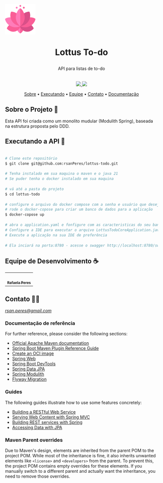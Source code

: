 <img src="zicons/flor-de-lotus.png" alt="Flor de Lótus" width="100"/> 

<p align="center"><h1 align="center">
  Lottus To-do</p>
</h1 ><p align="center">
</p>
<p align="center">
API para listas de to-do 
<br/>

<br>
<br>

<a href="https://docs.oracle.com/en/java/">
<img src="https://img.shields.io/badge/Java-21-blueviolet">
</a>
<a href="https://www.docker.com/products/docker-desktop/">
<img src="https://img.shields.io/badge/Docker%20-🐳-brigthgreen">
</a>


<p align="center">
 <a href="#-sobre-o-projeto">Sobre</a> •
 <a href="#-executando-a-api">Executando</a> •
 <a href="#-equipe-de-desenvolvimento">Equipe</a> • 
 <a href="#-contato">Contato</a> • 
 <a href="#-documentação-de-referência">Documentação</a>
</p>

## Sobre o Projeto 🦄
Esta API foi criada como um monolito mudular (Modulith Spring), baseada na estrutura proposta pelo DDD.


## Executando a API 🎲

```bash

# Clone este repositório
$ git clone git@github.com:rsanPeres/lottus-todo.git

# Tenha instalado em sua maquina o maven e o java 21
# Se puder tenha o docker instalado em sua maquina

# vá até a pasta do projeto
$ cd lottus-todo

# configure o arquivo do docker compose com a senha e usuário que desejar
# rode o docker-copose para criar um banco de dados para a aplicação
$ docker-copose up

# abra o application.yaml e fonfigure com as caracteristicas do seu banco de dados
# Configure a IDE para executar o arquivo LottusTodoCoreApplication.java presente no modulo web
# Execute a aplicação na sua IDE de preferência

# Ela inciará na porta:8780 - acesse o swagger http://localhost:8780/swagger-ui/index.html


```

## Equipe de Desenvolvimento ☕️
<table>
  <tr>
    <td align="center"><a href="https://www.linkedin.com/in/rafaela-peres-2731a324b/"><img src="https://media.licdn.com/dms/image/C4E03AQHt44-mhnCsTQ/profile-displayphoto-shrink_800_800/0/1662482652839?e=1687996800&v=beta&t=mrhEvQQm_f-Hz2Q3WAdDj9ALXcNubJfLOP2iMlLLPFk" width="100px;" alt="" title="Rafaela Peres 🌟"/><br /><sub><b>Rafaela Peres</b></sub></a></td>
    </tr>
</table>

## Contato 👨‍💻
*rsan.peres@gmail.com*

### Documentação de referência
For further reference, please consider the following sections:

* [Official Apache Maven documentation](https://maven.apache.org/guides/index.html)
* [Spring Boot Maven Plugin Reference Guide](https://docs.spring.io/spring-boot/3.3.3/maven-plugin)
* [Create an OCI image](https://docs.spring.io/spring-boot/3.3.3/maven-plugin/build-image.html)
* [Spring Web](https://docs.spring.io/spring-boot/docs/3.3.3/reference/htmlsingle/index.html#web)
* [Spring Boot DevTools](https://docs.spring.io/spring-boot/docs/3.3.3/reference/htmlsingle/index.html#using.devtools)
* [Spring Data JPA](https://docs.spring.io/spring-boot/docs/3.3.3/reference/htmlsingle/index.html#data.sql.jpa-and-spring-data)
* [Spring Modulith](https://docs.spring.io/spring-modulith/reference/)
* [Flyway Migration](https://docs.spring.io/spring-boot/docs/3.3.3/reference/htmlsingle/index.html#howto.data-initialization.migration-tool.flyway)

### Guides
The following guides illustrate how to use some features concretely:

* [Building a RESTful Web Service](https://spring.io/guides/gs/rest-service/)
* [Serving Web Content with Spring MVC](https://spring.io/guides/gs/serving-web-content/)
* [Building REST services with Spring](https://spring.io/guides/tutorials/rest/)
* [Accessing Data with JPA](https://spring.io/guides/gs/accessing-data-jpa/)

### Maven Parent overrides

Due to Maven's design, elements are inherited from the parent POM to the project POM.
While most of the inheritance is fine, it also inherits unwanted elements like `<license>` and `<developers>` from the parent.
To prevent this, the project POM contains empty overrides for these elements.
If you manually switch to a different parent and actually want the inheritance, you need to remove those overrides.

